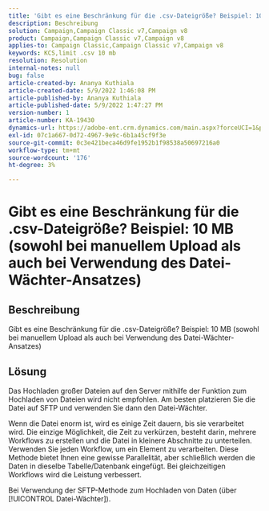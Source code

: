 ```yaml
---
title: 'Gibt es eine Beschränkung für die .csv-Dateigröße? Beispiel: 10 MB (sowohl bei manuellem Upload als auch bei Verwendung des Datei-Wächter-Ansatzes)'
description: Beschreibung
solution: Campaign,Campaign Classic v7,Campaign v8
product: Campaign,Campaign Classic v7,Campaign v8
applies-to: Campaign Classic,Campaign Classic v7,Campaign v8
keywords: KCS,limit .csv 10 mb
resolution: Resolution
internal-notes: null
bug: false
article-created-by: Ananya Kuthiala
article-created-date: 5/9/2022 1:46:08 PM
article-published-by: Ananya Kuthiala
article-published-date: 5/9/2022 1:47:27 PM
version-number: 1
article-number: KA-19430
dynamics-url: https://adobe-ent.crm.dynamics.com/main.aspx?forceUCI=1&pagetype=entityrecord&etn=knowledgearticle&id=74664e5e-9ecf-ec11-a7b5-0022480a8e40
exl-id: 07c1a667-0d72-4967-9e9c-6b1a45cf9f3e
source-git-commit: 0c3e421beca46d9fe1952b1f98538a50697216a0
workflow-type: tm+mt
source-wordcount: '176'
ht-degree: 3%

---
```


# Gibt es eine Beschränkung für die .csv-Dateigröße? Beispiel: 10 MB (sowohl bei manuellem Upload als auch bei Verwendung des Datei-Wächter-Ansatzes)

## Beschreibung

Gibt es eine Beschränkung für die .csv-Dateigröße? Beispiel: 10 MB (sowohl bei manuellem Upload als auch bei Verwendung des Datei-Wächter-Ansatzes)

## Lösung


Das Hochladen großer Dateien auf den Server mithilfe der Funktion zum Hochladen von Dateien wird nicht empfohlen. Am besten platzieren Sie die Datei auf SFTP und verwenden Sie dann den Datei-Wächter.

Wenn die Datei enorm ist, wird es einige Zeit dauern, bis sie verarbeitet wird. Die einzige Möglichkeit, die Zeit zu verkürzen, besteht darin, mehrere Workflows zu erstellen und die Datei in kleinere Abschnitte zu unterteilen. Verwenden Sie jeden Workflow, um ein Element zu verarbeiten. Diese Methode bietet Ihnen eine gewisse Parallelität, aber schließlich werden die Daten in dieselbe Tabelle/Datenbank eingefügt. Bei gleichzeitigen Workflows wird die Leistung verbessert.

Bei Verwendung der SFTP-Methode zum Hochladen von Daten (über [!UICONTROL Datei-Wächter]).

